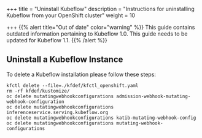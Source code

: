 +++
title = "Uninstall Kubeflow"
description = "Instructions for uninstalling Kubeflow from your OpenShift cluster"
weight = 10
                    
+++
{{% alert title="Out of date" color="warning" %}}
This guide contains outdated information pertaining to Kubeflow 1.0. This guide
needs to be updated for Kubeflow 1.1.
{{% /alert %}}

## Uninstall a Kubeflow Instance
To delete a Kubeflow installation please follow these steps:

```
kfctl delete --file=./kfdef/kfctl_openshift.yaml
rm -rf kfdef/kustomize/
oc delete mutatingwebhookconfigurations admission-webhook-mutating-webhook-configuration
oc delete mutatingwebhookconfigurations inferenceservice.serving.kubeflow.org
oc delete mutatingwebhookconfigurations katib-mutating-webhook-config
oc delete mutatingwebhookconfigurations mutating-webhook-configurations
```

